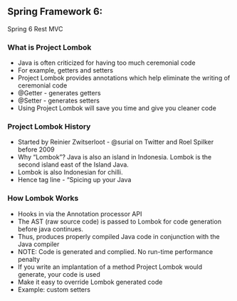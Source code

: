 ## Spring Framework 6:

Spring 6 Rest MVC

### What is Project Lombok

- Java is often criticized for having too much ceremonial code
- For example, getters and setters
- Project Lombok provides annotations which help eliminate the writing of ceremonial code
- @Getter - generates getters
- @Setter - generates setters
- Using Project Lombok will save you time and give you cleaner code

### Project Lombok History

- Started by Reinier Zwitserloot - @surial on Twitter and Roel Spilker before 2009
- Why “Lombok”? Java is also an island in Indonesia. Lombok is the second island east of the Island Java.
- Lombok is also Indonesian for chilli.
- Hence tag line - “Spicing up your Java

### How Lombok Works

- Hooks in via the Annotation processor API
- The AST (raw source code) is passed to Lombok for code generation before java continues.
- Thus, produces properly compiled Java code in conjunction with the Java compiler
- NOTE: Code is generated and complied. No run-time performance penalty
- If you write an implantation of a method Project Lombok would generate, your code is used
- Make it easy to override Lombok generated code
- Example: custom setters
